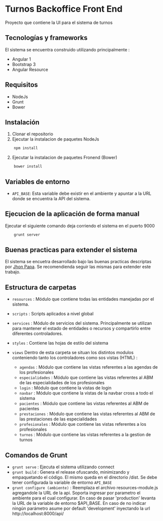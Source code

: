 # Turnos Backoffice Front End

Proyecto que contiene la UI para el sistema de turnos

## Tecnologías y frameworks

El sistema se encuentra construido utilizando principalmente :

* Angular 1
* Bootstrap 3
* Angular Resource

## Requisitos
* NodeJs
* Grunt
* Bower

## Instalación
1. Clonar el repositorio
2. Ejecutar la instalacion de paquetes NodeJs 
```bash
	npm install
```
2. Ejecutar la instalacion de paquetes Fronend (Bower) 
```bash
	bower install
```

## Variables de entorno

* `API_BASE`: Esta variable debe existir en el ambiente y apuntar a la URL donde se encuentra la API del sistema. 

## Ejecucion de la aplicación de forma manual
Ejecutar el siguiente comando deja corriendo el sistema en el puerto 9000

```bash
	grunt server
```

## Buenas practicas para extender el sistema
El sistema se encuetra desarrollado bajo las buenas practicas descriptas por [Jhon Papa](https://github.com/johnpapa/angular-styleguide).
Se recomendienda seguir las mismas para extender este trabajo.


## Estructura de carpetas

* `resources`
	: Módulo que contiene todas las entidades manejadas por el sistema.

* `scripts`
	: Scripts aplicados a nivel global

* `services`
	: Módulo de servicios del sistema. Principalmente se utilizan para mantener el estado de entidades o recursos y compartirlo entre diferentes controladores.

* `styles`
	: Contiene las hojas de estilo del sistema

* `views`
Dentro de esta carpeta se situan los distintos modulos conteniendo tanto los controladores como sos vistas (HTML)
	: 
	* `agendas`
		: Módulo que contiene las vistas referentes a las agendas de los profesionales
	* `especialidades`
		: Módulo que contiene las vistas referentes al ABM de las especialidades de los profesionales
	* `login`
		: Módulo que contiene la vistas de login
	* `navbar`
		: Módulo que contiene la vistas de la navbar cross a todo el sistema
	* `pacientes`
		: Módulo que contiene las vistas referentes al ABM de pacientes
	* `prestaciones`
		: Módulo que contiene las vistas referentes al ABM de las prestaciones de las especialidades
	* `profesionales`
		: Módulo que contiene las vistas referentes a los profesionales
	* `turnos`
		: Módulo que contiene las vistas referentes a la gestion de turnos

## Comandos de Grunt

* `grunt serve` 
    : Ejecuta el sistema utilizando connect
* `grunt build`
	: Genera el release ofuscando, minimizando y empaquetando el código. El mismo queda en el directorio /dist. Se debe tener configurada la variable de entorno `API_BASE`
* `grunt configure (ambiente)`
	: Reemplaza el archivo resources-module.js agregandole la URL de la api. Soporta ingresar por parametro el ambiente para el cual configurar. En caso de pasar 'production' levanta la URL de la variable de entorno $API_BASE. En caso de no indicar ningún parámetro asume por default 'development' inyectando la url http://localhost:8000/api/
